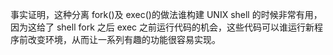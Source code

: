 
事实证明，这种分离 fork()及 exec()的做法谁构建 UNIX shell 的时候非常有用，因为这给了 shell fork 之后 exec 之前运行代码的机会，这些代码可以谁运行新程序前改变环境，从而让一系列有趣的功能很容易实现。